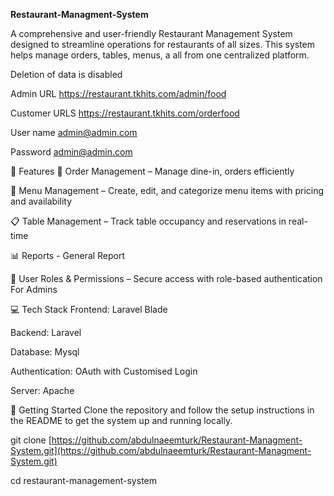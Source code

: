 **Restaurant-Managment-System**

A comprehensive and user-friendly Restaurant Management System designed to streamline operations for restaurants of all sizes. This system helps manage orders, tables, menus,  a all from one centralized platform.

Deletion of data is disabled

Admin URL
https://restaurant.tkhits.com/admin/food

Customer URLS
https://restaurant.tkhits.com/orderfood


User name
admin@admin.com

Password
admin@admin.com



🔧 Features
🧾 Order Management – Manage dine-in,  orders efficiently

🍴 Menu Management – Create, edit, and categorize menu items with pricing and availability

📋 Table Management – Track table occupancy and reservations in real-time

📊 Reports - General Report

🔐 User Roles & Permissions – Secure access with role-based authentication For Admins

💻 Tech Stack
Frontend: Laravel Blade

Backend: Laravel

Database: Mysql

Authentication: OAuth with Customised Login

Server: Apache

🚀 Getting Started
Clone the repository and follow the setup instructions in the README to get the system up and running locally.


git clone [https://github.com/abdulnaeemturk/Restaurant-Managment-System.git](https://github.com/abdulnaeemturk/Restaurant-Managment-System.git)

cd restaurant-management-system
